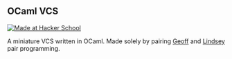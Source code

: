 OCaml VCS
---------

[![Made at Hacker School](http://img.shields.io/badge/Made_At-Hacker_School-brightgreen.svg)](https://www.hackerschool.com)

A miniature VCS written in OCaml. Made solely by pairing [Geoff][] and
[Lindsey][] pair programming.

[Geoff]: https://github.com/RadicalZephyr
[Lindsey]: https://github.com/Lrraymond13
